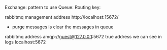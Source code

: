Exchange: pattern to use
Queue:
Routing key:

rabbitmq management address
http://localhost:15672/
- purge messages is clear the messages in queue

rabbitmq address
amqp://guest@127.0.0.1:5672 true address we can see in logs
localhost:5672